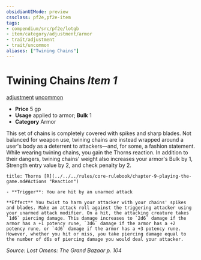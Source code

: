 ```yaml
---
obsidianUIMode: preview
cssclass: pf2e,pf2e-item
tags:
- compendium/src/pf2e/lotgb
- item/category/adjustment/armor
- trait/adjustment
- trait/uncommon
aliases: ["Twining Chains"]
---
```

# Twining Chains *Item 1*  
[adjustment](../../../Rules/traits/adjustment-lotgb.md)  [uncommon](../../../Rules/traits/uncommon.md)  

- **Price** 5 gp
- **Usage** applied to armor; **Bulk** 1
- **Category** Armor

This set of chains is completely covered with spikes and sharp blades. Not balanced for weapon use, twining chains are instead wrapped around a user's body as a deterrent to attackers—and, for some, a fashion statement. While wearing twining chains, you gain the Thorns reaction. In addition to their dangers, twining chains' weight also increases your armor's Bulk by 1, Strength entry value by 2, and check penalty by 2.

```ad-embed-ability
title: Thorns [R](../../../rules/core-rulebook/chapter-9-playing-the-game.md#Actions "Reaction")

- **Trigger**: You are hit by an unarmed attack

**Effect** You twist to harm your attacker with your chains' spikes and blades. Make an attack roll against the triggering attacker using your unarmed attack modifier. On a hit, the attacking creature takes `1d6` piercing damage. This damage increases to `2d6` damage if the armor has a +1 potency rune, `3d6` damage if the armor has a +2 potency rune, or `4d6` damage if the armor has a +3 potency rune. However, whether you hit or miss, you take piercing damage equal to the number of d6s of piercing damage you would deal your attacker.
```

*Source: Lost Omens: The Grand Bazaar p. 104*
